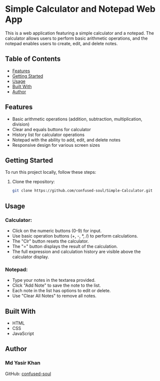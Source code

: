 # Simple Calculator and Notepad Web App

This is a web application featuring a simple calculator and a notepad. The calculator allows users to perform basic arithmetic operations, and the notepad enables users to create, edit, and delete notes.

## Table of Contents

- [Features](#features)
- [Getting Started](#getting-started)
- [Usage](#usage)
- [Built With](#built-with)
- [Author](#author)

## Features

- Basic arithmetic operations (addition, subtraction, multiplication, division)
- Clear and equals buttons for calculator
- History list for calculator operations
- Notepad with the ability to add, edit, and delete notes
- Responsive design for various screen sizes

## Getting Started

To run this project locally, follow these steps:

1. Clone the repository:

   ```bash
   git clone https://github.com/confused-soul/Simple-Calculator.git

## Usage
### Calculator:
- Click on the numeric buttons (0-9) for input.
- Use basic operation buttons (+, -, *, /) to perform calculations.
- The "Clr" button resets the calculator.
- The "=" button displays the result of the calculation.
- The full expression and calculation history are visible above the calculator display.
### Notepad:
- Type your notes in the textarea provided.
- Click "Add Note" to save the note to the list.
- Each note in the list has options to edit or delete.
- Use "Clear All Notes" to remove all notes.

## Built With
- HTML
- CSS
- JavaScript


## Author
### Md Yasir Khan
GitHub: [confused-soul](https://github.com/confused-soul/)
